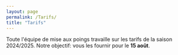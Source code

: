 ```yaml
---
layout: page
permalink: /Tarifs/
title: "Tarifs"
---
```

Toute l'équipe de mise aux poings travaille sur les tarifs de la saison 2024/2025. Notre objectif: vous les fournir pour le **15 août**.

<!--<img src="/assets/images/Tarifs_23_24.jpg" width="100%" height="100%" />

Les cours de Deyme et de Ramonville / Paul Sabatier sont séparés et les tarifs sont différents. Pour les cours à Deyme, une cotisation de **10€ est à verser par chèque à l'ordre de l'ASCD.**



<div class="table-responsive">
  <table class="table">
    <thead>
      <tr>
        <th></th>
        <th></th>
        <th>Licence</th>
        <th>Adhésion association</th>
        <th>Cours</th>
        <th>Total</th>
      </tr>
    </thead>
    <tbody>
      <tr>
        <td>DEYME</td>
        <td>Enfants 5-10 ans</td>
        <td>25€</td>
        <td>10€ </td>
        <td><b>150€</b></td>
        <td><b>185€</b></td>
      </tr>
      <tr>
        <td>DEYME</td>
        <td>Adultes</td>
        <td>35€</td>
        <td>10€ </td>
        <td><b>160€</b></td>
        <td><b>205€</b></td>
      </tr>
    </tbody>
  </table>
</div>-->
